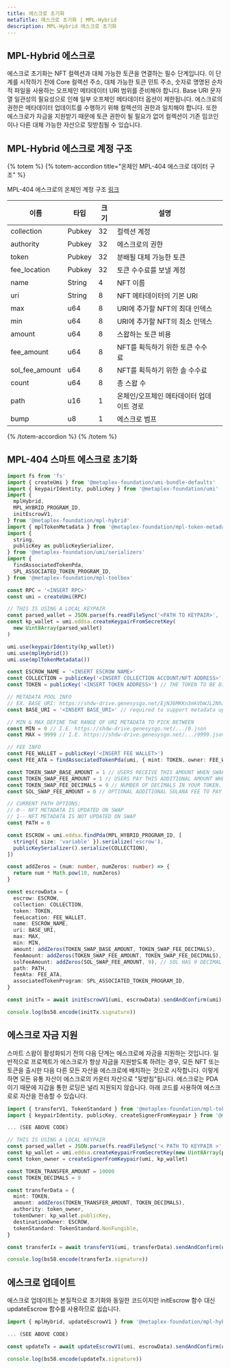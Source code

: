 ```yaml
---
title: 에스크로 초기화
metaTitle: 에스크로 초기화 | MPL-Hybrid
description: MPL-Hybrid 에스크로 초기화
---
```


## MPL-Hybrid 에스크로

에스크로 초기화는 NFT 컬렉션과 대체 가능한 토큰을 연결하는 필수 단계입니다. 이 단계를 시작하기 전에 Core 컬렉션 주소, 대체 가능한 토큰 민트 주소, 숫자로 명명된 순차적 파일을 사용하는 오프체인 메타데이터 URI 범위를 준비해야 합니다. Base URI 문자열 일관성의 필요성으로 인해 일부 오프체인 메타데이터 옵션이 제한됩니다. 에스크로의 권한은 메타데이터 업데이트를 수행하기 위해 컬렉션의 권한과 일치해야 합니다. 또한 에스크로가 자금을 지원받기 때문에 토큰 권한이 될 필요가 없어 컬렉션이 기존 밈코인이나 다른 대체 가능한 자산으로 뒷받침될 수 있습니다.

## MPL-Hybrid 에스크로 계정 구조

{% totem %}
{% totem-accordion title="온체인 MPL-404 에스크로 데이터 구조" %}

MPL-404 에스크로의 온체인 계정 구조 [링크](https://github.com/metaplex-foundation/mpl-hybrid/blob/main/programs/mpl-hybrid/src/state/escrow.rs)

| 이름           | 타입   | 크기 | 설명                                      |     |
| -------------- | ------ | ---- | ----------------------------------------- | --- |
| collection     | Pubkey | 32   | 컬렉션 계정                               |     |
| authority      | Pubkey | 32   | 에스크로의 권한                           |     |
| token          | Pubkey | 32   | 분배될 대체 가능한 토큰                   |     |
| fee_location   | Pubkey | 32   | 토큰 수수료를 보낼 계정                   |     |
| name           | String | 4    | NFT 이름                                  |     |
| uri            | String | 8    | NFT 메타데이터의 기본 URI                 |     |
| max            | u64    | 8    | URI에 추가할 NFT의 최대 인덱스            |     |
| min            | u64    | 8    | URI에 추가할 NFT의 최소 인덱스            |     |
| amount         | u64    | 8    | 스왑하는 토큰 비용                        |     |
| fee_amount     | u64    | 8    | NFT를 획득하기 위한 토큰 수수료           |     |
| sol_fee_amount | u64    | 8    | NFT를 획득하기 위한 솔 수수료             |     |
| count          | u64    | 8    | 총 스왑 수                                |     |
| path           | u16    | 1    | 온체인/오프체인 메타데이터 업데이트 경로  |     |
| bump           | u8     | 1    | 에스크로 범프                             |     |

{% /totem-accordion %}
{% /totem %}

## MPL-404 스마트 에스크로 초기화

```ts
import fs from 'fs'
import { createUmi } from '@metaplex-foundation/umi-bundle-defaults'
import { keypairIdentity, publicKey } from '@metaplex-foundation/umi'
import {
  mplHybrid,
  MPL_HYBRID_PROGRAM_ID,
  initEscrowV1,
} from '@metaplex-foundation/mpl-hybrid'
import { mplTokenMetadata } from '@metaplex-foundation/mpl-token-metadata'
import {
  string,
  publicKey as publicKeySerializer,
} from '@metaplex-foundation/umi/serializers'
import {
  findAssociatedTokenPda,
  SPL_ASSOCIATED_TOKEN_PROGRAM_ID,
} from '@metaplex-foundation/mpl-toolbox'

const RPC = '<INSERT RPC>'
const umi = createUmi(RPC)

// THIS IS USING A LOCAL KEYPAIR
const parsed_wallet = JSON.parse(fs.readFileSync('<PATH TO KEYPAIR>', 'utf-8'))
const kp_wallet = umi.eddsa.createKeypairFromSecretKey(
  new Uint8Array(parsed_wallet)
)

umi.use(keypairIdentity(kp_wallet))
umi.use(mplHybrid())
umi.use(mplTokenMetadata())

const ESCROW_NAME = '<INSERT ESCROW NAME>'
const COLLECTION = publicKey('<INSERT COLLECTION ACCOUNT/NFT ADDRESS>')
const TOKEN = publicKey('<INSERT TOKEN ADDRESS>') // THE TOKEN TO BE DISPENSED

// METADATA POOL INFO
// EX. BASE_URI: https://shdw-drive.genesysgo.net/EjNJ6MKKn3mkVbWJL2NhJTyxne6KKZDTg6EGUtJCnNY3/
const BASE_URI = '<INSERT BASE_URI>' // required to support metadata updating on swap

// MIN & MAX DEFINE THE RANGE OF URI METADATA TO PICK BETWEEN
const MIN = 0 // I.E. https://shdw-drive.genesysgo.net/.../0.json
const MAX = 9999 // I.E. https://shdw-drive.genesysgo.net/.../9999.json

// FEE INFO
const FEE_WALLET = publicKey('<INSERT FEE WALLET>')
const FEE_ATA = findAssociatedTokenPda(umi, { mint: TOKEN, owner: FEE_WALLET })

const TOKEN_SWAP_BASE_AMOUNT = 1 // USERS RECEIVE THIS AMOUNT WHEN SWAPPING TO FUNGIBLE TOKENS
const TOKEN_SWAP_FEE_AMOUNT = 1 // USERS PAY THIS ADDITIONAL AMOUNT WHEN SWAPPING TO NFTS
const TOKEN_SWAP_FEE_DECIMALS = 9 // NUMBER OF DECIMALS IN YOUR TOKEN. DEFAULT ON TOKEN CREATION IS 9.
const SOL_SWAP_FEE_AMOUNT = 0 // OPTIONAL ADDITIONAL SOLANA FEE TO PAY WHEN SWAPPING TO NFTS

// CURRENT PATH OPTIONS:
// 0-- NFT METADATA IS UPDATED ON SWAP
// 1-- NFT METADATA IS NOT UPDATED ON SWAP
const PATH = 0

const ESCROW = umi.eddsa.findPda(MPL_HYBRID_PROGRAM_ID, [
  string({ size: 'variable' }).serialize('escrow'),
  publicKeySerializer().serialize(COLLECTION),
])

const addZeros = (num: number, numZeros: number) => {
  return num * Math.pow(10, numZeros)
}

const escrowData = {
  escrow: ESCROW,
  collection: COLLECTION,
  token: TOKEN,
  feeLocation: FEE_WALLET,
  name: ESCROW_NAME,
  uri: BASE_URI,
  max: MAX,
  min: MIN,
  amount: addZeros(TOKEN_SWAP_BASE_AMOUNT, TOKEN_SWAP_FEE_DECIMALS),
  feeAmount: addZeros(TOKEN_SWAP_FEE_AMOUNT, TOKEN_SWAP_FEE_DECIMALS),
  solFeeAmount: addZeros(SOL_SWAP_FEE_AMOUNT, 9), // SOL HAS 9 DECIMAL PLACES
  path: PATH,
  feeAta: FEE_ATA,
  associatedTokenProgram: SPL_ASSOCIATED_TOKEN_PROGRAM_ID,
}

const initTx = await initEscrowV1(umi, escrowData).sendAndConfirm(umi)

console.log(bs58.encode(initTx.signature))
```

## 에스크로 자금 지원

스마트 스왑이 활성화되기 전의 다음 단계는 에스크로에 자금을 지원하는 것입니다. 일반적으로 프로젝트가 에스크로가 항상 자금을 지원받도록 하려는 경우, 모든 NFT 또는 토큰을 출시한 다음 다른 모든 자산을 에스크로에 배치하는 것으로 시작합니다. 이렇게 하면 모든 유통 자산이 에스크로의 카운터 자산으로 "뒷받침"됩니다. 에스크로는 PDA이기 때문에 지갑을 통한 로딩은 널리 지원되지 않습니다. 아래 코드를 사용하여 에스크로로 자산을 전송할 수 있습니다.

```ts
import { transferV1, TokenStandard } from '@metaplex-foundation/mpl-token-metadata'
import { keypairIdentity, publicKey, createSignerFromKeypair } from '@metaplex-foundation/umi'

... (SEE ABOVE CODE)

// THIS IS USING A LOCAL KEYPAIR
const parsed_wallet = JSON.parse(fs.readFileSync('< PATH TO KEYPAIR >', 'utf-8'))
const kp_wallet = umi.eddsa.createKeypairFromSecretKey(new Uint8Array(parsed_wallet))
const token_owner = createSignerFromKeypair(umi, kp_wallet)

const TOKEN_TRANSFER_AMOUNT = 10000
const TOKEN_DECIMALS = 9

const transferData = {
  mint: TOKEN,
  amount: addZeros(TOKEN_TRANSFER_AMOUNT, TOKEN_DECIMALS),
  authority: token_owner,
  tokenOwner: kp_wallet.publicKey,
  destinationOwner: ESCROW,
  tokenStandard: TokenStandard.NonFungible,
}

const transferIx = await transferV1(umi, transferData).sendAndConfirm(umi)

console.log(bs58.encode(transferIx.signature))

```

## 에스크로 업데이트

에스크로 업데이트는 본질적으로 초기화와 동일한 코드이지만 initEscrow 함수 대신 updateEscrow 함수를 사용하므로 쉽습니다.

```ts
import { mplHybrid, updateEscrowV1 } from '@metaplex-foundation/mpl-hybrid'

... (SEE ABOVE CODE)

const updateTx = await updateEscrowV1(umi, escrowData).sendAndConfirm(umi)

console.log(bs58.encode(updateTx.signature))
```